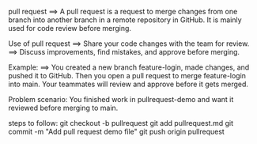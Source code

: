 pull request
==> A pull request is a request to merge changes from one branch into another branch in a remote repository in GitHub.
It is mainly used for code review before merging.

Use of pull request
==> Share your code changes with the team for review.
==> Discuss improvements, find mistakes, and approve before merging.

Example:
==> You created a new branch feature-login, made changes, and pushed it to GitHub.
Then you open a pull request to merge feature-login into main.
Your teammates will review and approve before it gets merged.

Problem scenario: You finished work in pullrequest-demo and want it reviewed before merging to main.

steps to follow:
git checkout -b pullrequest
git add pullrequest.md
git commit -m "Add pull request demo file"
git push origin pullrequest